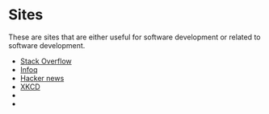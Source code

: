 # Sites
These are sites that are either useful for software development or related to software development.

* [Stack Overflow](http://stackoverflow.com/)
* [Infoq](http://www.infoq.com/)
* [Hacker news](https://news.ycombinator.com/)
* [XKCD](http://xkcd.com/)
* 
* 
